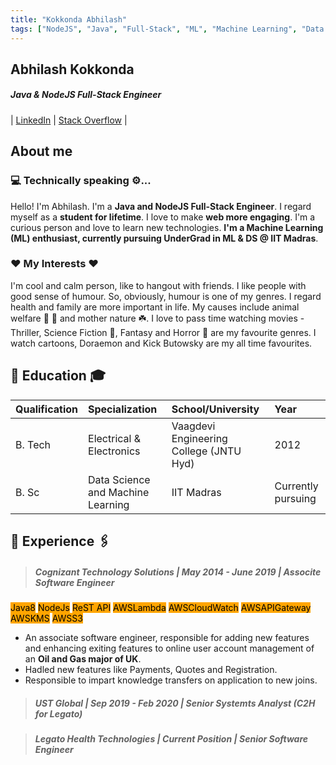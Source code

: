 ```yaml
---
title: "Kokkonda Abhilash"
tags: ["NodeJS", "Java", "Full-Stack", "ML", "Machine Learning", "Data Science", "IIT Madras"]
---
```

## Abhilash Kokkonda
##### **Java & NodeJS Full-Stack Engineer**
| [LinkedIn](https://www.linkedin.com/in/kokkonda-abhilash) | [Stack Overflow](https://stackoverflow.com/users/story/9832322) |

## About me

### 💻 Technically speaking ⚙️...
Hello! I'm Abhilash. I'm a **Java and NodeJS Full-Stack Engineer**. I regard myself as a **student for lifetime**. I love to make **web more engaging**. I'm a curious person and love to learn new technologies. **I'm a Machine Learning (ML) enthusiast, currently pursuing UnderGrad in ML & DS @ IIT Madras**.

### ❤️ My Interests ❤️
I'm cool and calm person, like to hangout with friends. I like people with good sense of humour. So, obviously, humour is one of my genres. I regard health and family are more important in life. My causes include animal welfare 🐶 🐾 and mother nature ☘️. I love to pass time watching movies - Thriller, Science Fiction 🤖, Fantasy and Horror 🧟 are my favourite genres. I watch cartoons, Doraemon and Kick Butowsky are my all time favourites.

## 🏫 Education 🎓

| Qualification| Specialization                    | School/University                       | Year               |
| :----------- | :-------------------------------- | :-------------------------------------- | :----------------- |
| B. Tech      | Electrical & Electronics          | Vaagdevi Engineering College (JNTU Hyd) | 2012               |
| B. Sc        | Data Science and Machine Learning | IIT Madras                              | Currently pursuing |

## 💼 Experience 🖇️

> ##### Cognizant Technology Solutions | May 2014 - June 2019 | Associte Software Engineer
<mark style="background-color: orange; font-size: 0.875rem">Java8</mark> <mark style="background-color: orange; font-size: 0.875rem">NodeJs</mark> <mark style="background-color: orange; font-size: 0.875rem">ReST API</mark> <mark style="background-color: orange; font-size: 0.875rem">AWSLambda</mark> <mark style="background-color: orange; font-size: 0.875rem">AWSCloudWatch</mark> <mark style="background-color: orange; font-size: 0.875rem">AWSAPIGateway</mark> <mark style="background-color: orange; font-size: 0.875rem">AWSKMS</mark> <mark style="background-color: orange; font-size: 0.875rem">AWSS3</mark>
- An associate software engineer, responsible for adding new features and enhancing exiting features to online user account management of an **Oil and Gas major of UK**.
- Hadled new features like Payments, Quotes and Registration.
- Responsible to impart knowledge transfers on application to new joins.

> ##### UST Global | Sep 2019 - Feb 2020 | Senior Systemts Analyst (C2H for Legato)

> ##### Legato Health Technologies | Current Position | Senior Software Engineer